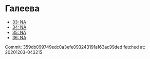 # Галеева
- [33: NA](33.md)
- [34: NA](34.md)
- [35: NA](35.md)
- [36: NA](36.md)

Commit: 359db099749edc0a3efe093243191a163ac99ded
 fetched at: 20201203-043215
